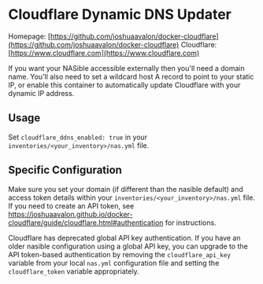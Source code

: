 # Cloudflare Dynamic DNS Updater

Homepage: [https://github.com/joshuaavalon/docker-cloudflare](https://github.com/joshuaavalon/docker-cloudflare)
Cloudflare: [https://www.cloudflare.com](https://www.cloudflare.com)

If you want your NASible accessible externally then you'll need a domain name. You'll also need to set a wildcard
host A record to point to your static IP, or enable this container to automatically update Cloudflare with your dynamic IP address.

## Usage

Set `cloudflare_ddns_enabled: true` in your `inventories/<your_inventory>/nas.yml` file.

## Specific Configuration

Make sure you set your domain (if different than the nasible default) and access token details within your `inventories/<your_inventory>/nas.yml` file. If you need to create an API token, see https://joshuaavalon.github.io/docker-cloudflare/guide/cloudflare.html#authentication for instructions.

Cloudflare has deprecated global API key authentication. If you have an older nasible configuration using a global API key, you can upgrade to the API token-based authentication by removing the `cloudflare_api_key` variable from your local `nas.yml` configuration file and setting the `cloudflare_token` variable appropriately.
